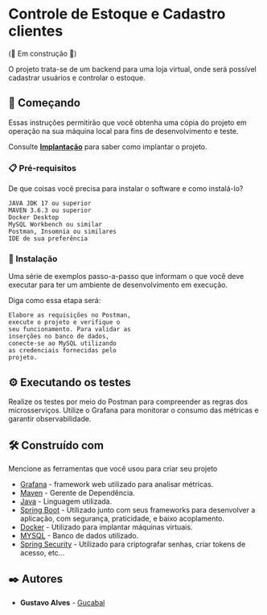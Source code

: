 # Controle de Estoque e Cadastro clientes 
(💭 Em construção 💭)

O projeto trata-se de um backend para uma loja virtual, onde será possível cadastrar usuários e controlar o estoque.
## 🚀 Começando

Essas instruções permitirão que você obtenha uma cópia do projeto em operação na sua máquina local para fins de desenvolvimento e teste.

Consulte **[Implantação](#-implanta%C3%A7%C3%A3o)** para saber como implantar o projeto.

### 📋 Pré-requisitos

De que coisas você precisa para instalar o software e como instalá-lo?

```
JAVA JDK 17 ou superior
MAVEN 3.6.3 ou superior
Docker Desktop
MySQL Workbench ou similar
Postman, Insomnia ou similares
IDE de sua preferência
```

### 🔧 Instalação

Uma série de exemplos passo-a-passo que informam o que você deve executar para ter um ambiente de desenvolvimento em execução.

Diga como essa etapa será:

```
Elabore as requisições no Postman, 
execute o projeto e verifique o 
seu funcionamento. Para validar as 
inserções no banco de dados, 
conecte-se ao MySQL utilizando 
as credenciais fornecidas pelo 
projeto.
```



## ⚙️ Executando os testes

Realize os testes por meio do Postman para compreender as regras dos microsserviços. Utilize o Grafana para monitorar o consumo das métricas e garantir observabilidade.


## 🛠️ Construído com

Mencione as ferramentas que você usou para criar seu projeto

* [Grafana](https://grafana.com/) - framework web utilizado para analisar métricas.
* [Maven](https://maven.apache.org/) - Gerente de Dependência.
* [Java](https://www.java.com/pt-BR/) - Linguagem utilizada.
* [Spring Boot](https://spring.io/projects/spring-boot) - Utilizado junto com seus frameworks para desenvolver a aplicação, com segurança, praticidade, e baixo acoplamento.
* [Docker](https://www.docker.com/) - Utilizado para implantar máquinas virtuais.
* [MYSQL](https://www.mysql.com/) - Banco de dados utilizado.
* [Spring Security](https://spring.io/projects/spring-security) - Utilizado para criptografar senhas, criar tokens de acesso, etc...



## ✒️ Autores

* **Gustavo Alves** - [Gucabal](https://github.com/gucabal)

